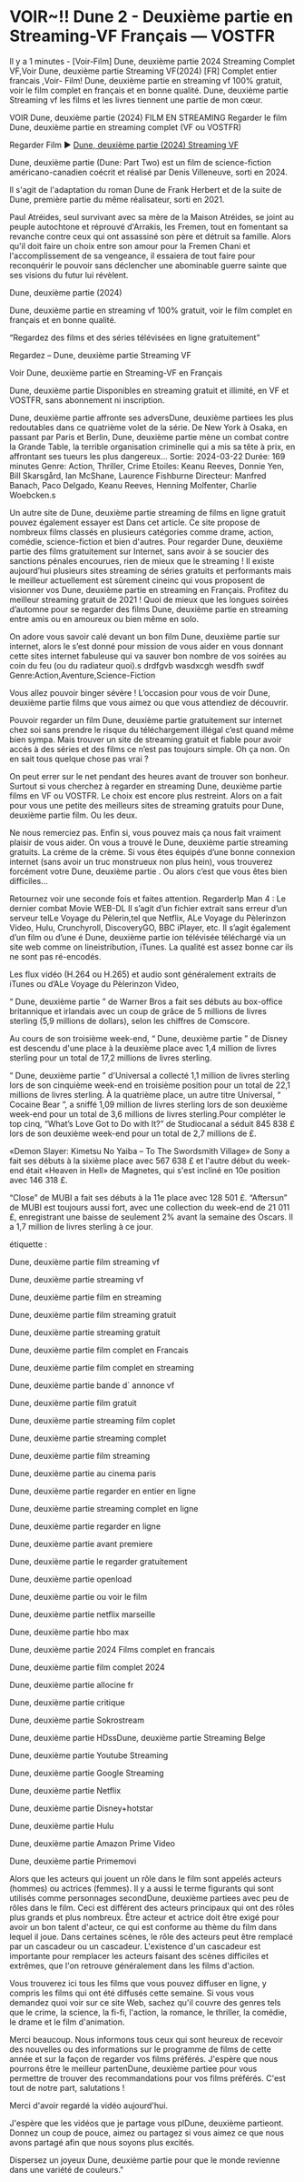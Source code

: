 # VOIR~!! Dune 2 - Deuxième partie en Streaming-VF Français — VOSTFR

Il y a 1 minutes - [Voir-Film] Dune, deuxième partie 2024 Streaming Complet VF,Voir Dune, deuxième partie Streaming VF(2024) [FR] Complet entier francais ,Voir- Film! Dune, deuxième partie en streaming vf 100% gratuit, voir le film complet en français et en bonne qualité. Dune, deuxième partie Streaming vf les films et les livres tiennent une partie de mon cœur.

VOIR Dune, deuxième partie (2024) FILM EN STREAMING Regarder le film Dune, deuxième partie en streaming complet (VF ou VOSTFR)

Regarder Film  ▶️  [Dune, deuxième partie (2024) Streaming VF](https://getroku.xyz/fr/693134/dune-part-two.html)

Dune, deuxième partie (Dune: Part Two) est un film de science-fiction américano-canadien coécrit et réalisé par Denis Villeneuve, sorti en 2024.

Il s'agit de l'adaptation du roman Dune de Frank Herbert et de la suite de Dune, première partie du même réalisateur, sorti en 2021.

Paul Atréides, seul survivant avec sa mère de la Maison Atréides, se joint au peuple autochtone et réprouvé d'Arrakis, les Fremen, tout en fomentant sa revanche contre ceux qui ont assassiné son père et détruit sa famille. Alors qu'il doit faire un choix entre son amour pour la Fremen Chani et l'accomplissement de sa vengeance, il essaiera de tout faire pour reconquérir le pouvoir sans déclencher une abominable guerre sainte que ses visions du futur lui révèlent.

Dune, deuxième partie (2024)

Dune, deuxième partie en streaming vf 100% gratuit, voir le film complet en français et en bonne qualité.

“Regardez des films et des séries télévisées en ligne gratuitement”

Regardez – Dune, deuxième partie Streaming VF

Voir Dune, deuxième partie en Streaming-VF en Français

Dune, deuxième partie Disponibles en streaming gratuit et illimité, en VF et VOSTFR, sans abonnement ni inscription.

Dune, deuxième partie affronte ses adversDune, deuxième partiees les plus redoutables dans ce quatrième volet de la série. De New York à Osaka, en passant par Paris et Berlin, Dune, deuxième partie mène un combat contre la Grande Table, la terrible organisation criminelle qui a mis sa tête à prix, en affrontant ses tueurs les plus dangereux... Sortie: 2024-03-22 Durée: 169 minutes Genre: Action, Thriller, Crime Etoiles: Keanu Reeves, Donnie Yen, Bill Skarsgård, Ian McShane, Laurence Fishburne Directeur: Manfred Banach, Paco Delgado, Keanu Reeves, Henning Molfenter, Charlie Woebcken.s

Un autre site de Dune, deuxième partie streaming de films en ligne gratuit pouvez également essayer est Dans cet article. Ce site propose de nombreux films classés en plusieurs catégories comme drame, action, comédie, science-fiction et bien d'autres. Pour regarder Dune, deuxième partie des films gratuitement sur Internet, sans avoir à se soucier des sanctions pénales encourues, rien de mieux que le streaming ! Il existe aujourd’hui plusieurs sites streaming de séries gratuits et performants mais le meilleur actuellement est sûrement cineinc qui vous proposent de visionner vos Dune, deuxième partie en streaming en Français. Profitez du meilleur streaming gratuit de 2021 ! Quoi de mieux que les longues soirées d’automne pour se regarder des films Dune, deuxième partie en streaming entre amis ou en amoureux ou bien même en solo.

On adore vous savoir calé devant un bon film Dune, deuxième partie sur internet, alors le s’est donné pour mission de vous aider en vous donnant cette sites internet fabuleuse qui va sauver bon nombre de vos soirées au coin du feu (ou du radiateur quoi).s drdfgvb wasdxcgh wesdfh swdf Genre:Action,Aventure,Science-Fiction

Vous allez pouvoir binger sévère ! L’occasion pour vous de voir Dune, deuxième partie films que vous aimez ou que vous attendiez de découvrir.

Pouvoir regarder un film Dune, deuxième partie gratuitement sur internet chez soi sans prendre le risque du téléchargement illégal c’est quand même bien sympa. Mais trouver un site de streaming gratuit et fiable pour avoir accès à des séries et des films ce n’est pas toujours simple. Oh ça non. On en sait tous quelque chose pas vrai ?

On peut errer sur le net pendant des heures avant de trouver son bonheur. Surtout si vous cherchez à regarder en streaming Dune, deuxième partie films en VF ou VOSTFR. Le choix est encore plus restreint. Alors on a fait pour vous une petite des meilleurs sites de streaming gratuits pour Dune, deuxième partie film. Ou les deux.

Ne nous remerciez pas. Enfin si, vous pouvez mais ça nous fait vraiment plaisir de vous aider. On vous a trouvé le Dune, deuxième partie streaming gratuits. La crème de la crème. Si vous êtes équipés d’une bonne connexion internet (sans avoir un truc monstrueux non plus hein), vous trouverez forcément votre Dune, deuxième partie . Ou alors c’est que vous êtes bien difficiles…

Retournez voir une seconde fois et faites attention. RegarderIp Man 4 : Le dernier combat Movie WEB-DL Il s’agit d’un fichier extrait sans erreur d’un serveur telLe Voyage du Pèlerin,tel que Netflix, ALe Voyage du Pèlerinzon Video, Hulu, Crunchyroll, DiscoveryGO, BBC iPlayer, etc. Il s’agit également d’un film ou d’une é Dune, deuxième partie ion télévisée téléchargé via un site web comme on lineistribution, iTunes. La qualité est assez bonne car ils ne sont pas ré-encodés.

Les flux vidéo (H.264 ou H.265) et audio sont généralement extraits de iTunes ou d’ALe Voyage du Pèlerinzon Video,

“ Dune, deuxième partie ” de Warner Bros a fait ses débuts au box-office britannique et irlandais avec un coup de grâce de 5 millions de livres sterling (5,9 millions de dollars), selon les chiffres de Comscore.

Au cours de son troisième week-end, “ Dune, deuxième partie ” de Disney est descendu d'une place à la deuxième place avec 1,4 million de livres sterling pour un total de 17,2 millions de livres sterling.

“ Dune, deuxième partie ” d'Universal a collecté 1,1 million de livres sterling lors de son cinquième week-end en troisième position pour un total de 22,1 millions de livres sterling. À la quatrième place, un autre titre Universal, “ Cocaine Bear ”, a sniffé 1,09 million de livres sterling lors de son deuxième week-end pour un total de 3,6 millions de livres sterling.Pour compléter le top cinq, “What’s Love Got to Do with It?” de Studiocanal a séduit 845 838 £ lors de son deuxième week-end pour un total de 2,7 millions de £.

«Demon Slayer: Kimetsu No Yaiba – To The Swordsmith Village» de Sony a fait ses débuts à la sixième place avec 567 638 £ et l'autre début du week-end était «Heaven in Hell» de Magnetes, qui s'est incliné en 10e position avec 146 318 £.

“Close” de MUBI a fait ses débuts à la 11e place avec 128 501 £. “Aftersun” de MUBI est toujours aussi fort, avec une collection du week-end de 21 011 £, enregistrant une baisse de seulement 2% avant la semaine des Oscars. Il a 1,7 million de livres sterling à ce jour.

étiquette :

Dune, deuxième partie film streaming vf

Dune, deuxième partie streaming vf

Dune, deuxième partie film en streaming

Dune, deuxième partie film streaming gratuit

Dune, deuxième partie streaming gratuit

Dune, deuxième partie film complet en Francais

Dune, deuxième partie film complet en streaming

Dune, deuxième partie bande d` annonce vf

Dune, deuxième partie film gratuit

Dune, deuxième partie streaming film coplet

Dune, deuxième partie streaming complet

Dune, deuxième partie film streaming

Dune, deuxième partie au cinema paris

Dune, deuxième partie regarder en entier en ligne

Dune, deuxième partie streaming complet en ligne

Dune, deuxième partie regarder en ligne

Dune, deuxième partie avant premiere

Dune, deuxième partie le regarder gratuitement

Dune, deuxième partie openload

Dune, deuxième partie ou voir le film

Dune, deuxième partie netflix marseille

Dune, deuxième partie hbo max

Dune, deuxième partie 2024 Films complet en francais

Dune, deuxième partie film complet 2024

Dune, deuxième partie allocine fr

Dune, deuxième partie critique

Dune, deuxième partie Sokrostream

Dune, deuxième partie HDssDune, deuxième partie Streaming Belge

Dune, deuxième partie Youtube Streaming

Dune, deuxième partie Google Streaming

Dune, deuxième partie Netflix

Dune, deuxième partie Disney+hotstar

Dune, deuxième partie Hulu

Dune, deuxième partie Amazon Prime Video

Dune, deuxième partie Primemovi

Alors que les acteurs qui jouent un rôle dans le film sont appelés acteurs (hommes) ou actrices (femmes). Il y a aussi le terme figurants qui sont utilisés comme personnages secondDune, deuxième partiees avec peu de rôles dans le film. Ceci est différent des acteurs principaux qui ont des rôles plus grands et plus nombreux. Être acteur et actrice doit être exigé pour avoir un bon talent d'acteur, ce qui est conforme au thème du film dans lequel il joue. Dans certaines scènes, le rôle des acteurs peut être remplacé par un cascadeur ou un cascadeur. L'existence d'un cascadeur est importante pour remplacer les acteurs faisant des scènes difficiles et extrêmes, que l'on retrouve généralement dans les films d'action.

Vous trouverez ici tous les films que vous pouvez diffuser en ligne, y compris les films qui ont été diffusés cette semaine. Si vous vous demandez quoi voir sur ce site Web, sachez qu'il couvre des genres tels que le crime, la science, la fi-fi, l'action, la romance, le thriller, la comédie, le drame et le film d'animation.

Merci beaucoup. Nous informons tous ceux qui sont heureux de recevoir des nouvelles ou des informations sur le programme de films de cette année et sur la façon de regarder vos films préférés. J'espère que nous pourrons être le meilleur partenDune, deuxième partiee pour vous permettre de trouver des recommandations pour vos films préférés. C'est tout de notre part, salutations !

Merci d'avoir regardé la vidéo aujourd'hui.

J'espère que les vidéos que je partage vous plDune, deuxième partieont. Donnez un coup de pouce, aimez ou partagez si vous aimez ce que nous avons partagé afin que nous soyons plus excités.

Dispersez un joyeux Dune, deuxième partie pour que le monde revienne dans une variété de couleurs."
